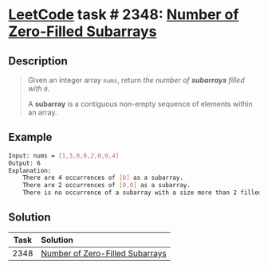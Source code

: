 # [LeetCode][leetcode] task # 2348: [Number of Zero-Filled Subarrays][task]

Description
-----------

> Given an integer array `nums`, return _the number of **subarrays** filled with `0`_.
> 
> A **subarray** is a contiguous non-empty sequence of elements within an array.

 Example
-------

```sh
Input: nums = [1,3,0,0,2,0,0,4]
Output: 6
Explanation: 
    There are 4 occurrences of [0] as a subarray.
    There are 2 occurrences of [0,0] as a subarray.
    There is no occurrence of a subarray with a size more than 2 filled with 0. Therefore, we return 6.
```

Solution
--------

| Task | Solution                                    |
|:----:|:--------------------------------------------|
| 2348 | [Number of Zero-Filled Subarrays][solution] |


[leetcode]: <http://leetcode.com/>
[task]: <https://leetcode.com/problems/number-of-zero-filled-subarrays/>
[solution]: <https://github.com/wellaxis/praxis-leetcode/blob/main/src/main/java/com/witalis/praxis/leetcode/task/h24/p2348/option/Practice.java>
